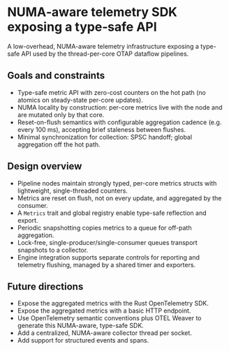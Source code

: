 # NUMA‑aware telemetry SDK exposing a type‑safe API

A low-overhead, NUMA-aware telemetry infrastructure exposing a type-safe API
used by the thread-per-core OTAP dataflow pipelines.

## Goals and constraints

- Type-safe metric API with zero-cost counters on the hot path (no atomics
  on steady-state per-core updates).
- NUMA locality by construction: per-core metrics live with the node and are
  mutated only by that core.
- Reset-on-flush semantics with configurable aggregation cadence (e.g. every 100
  ms), accepting brief staleness between
  flushes.
- Minimal synchronization for collection: SPSC handoff; global aggregation off
  the hot path.

## Design overview

- Pipeline nodes maintain strongly typed, per-core metrics structs with
  lightweight, single-threaded counters.
- Metrics are reset on flush, not on every update, and aggregated by the
  consumer.
- A `Metrics` trait and global registry enable type-safe reflection and export.
- Periodic snapshotting copies metrics to a queue for off-path aggregation.
- Lock-free, single-producer/single-consumer queues transport snapshots to a
  collector.
- Engine integration supports separate controls for reporting and telemetry
  flushing, managed by a shared timer and exporters.

## Future directions

- Expose the aggregated metrics with the Rust OpenTelemetry SDK.
- Expose the aggregated metrics with a basic HTTP endpoint.
- Use OpenTelemetry semantic conventions plus OTEL Weaver to generate this
  NUMA-aware, type-safe SDK.
- Add a centralized, NUMA-aware collector thread per socket.
- Add support for structured events and spans.
